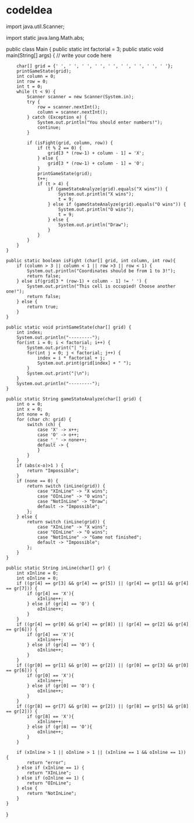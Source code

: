 # codeIdea

import java.util.Scanner;

import static java.lang.Math.abs;

public class Main {
    public static int factorial = 3;
    public static void main(String[] args) {
        // write your code here

        char[] grid = {' ', ' ', ' ', ' ', ' ', ' ', ' ', ' ', ' '};
        printGameState(grid);
        int column = 0;
        int row = 0;
        int t = 0;
        while (t < 9) {
            Scanner scanner = new Scanner(System.in);
            try {
                row = scanner.nextInt();
                column = scanner.nextInt();
            } catch (Exception e) {
                System.out.println("You should enter numbers!");
                continue;
            }

            if (isFight(grid, column, row)) {
                if (t % 2 == 0) {
                    grid[3 * (row-1) + column - 1] = 'X';
                } else {
                    grid[3 * (row-1) + column - 1] = 'O';
                }
                printGameState(grid);
                t++;
                if (t > 4) {
                    if (gameStateAnalyze(grid).equals("X wins")) {
                        System.out.println("X wins");
                        t = 9;
                    } else if (gameStateAnalyze(grid).equals("O wins")) {
                        System.out.println("O wins");
                        t = 9;
                    } else {
                        System.out.println("Draw");
                    }
                }
            }
        }
    }

    public static boolean isFight (char[] grid, int column, int row){
        if (column > 3 || column < 1 || row >3 || row < 1) {
            System.out.println("Coordinates should be from 1 to 3!");
            return false;
        } else if(grid[3 * (row-1) + column - 1] != ' ') {
            System.out.println("This cell is occupied! Choose another one!");
            return false;
        } else {
            return true;
        }
    }

    public static void printGameState(char[] grid) {
        int index;
        System.out.println("---------");
        for(int i = 0; i < factorial; i++) {
            System.out.print("| ");
            for(int j = 0; j < factorial; j++) {
                index = i * factorial + j;
                System.out.print(grid[index] + " ");
            }
            System.out.print("|\n");
        }
        System.out.println("---------");
    }

    public static String gameStateAnalyze(char[] grid) {
        int o = 0;
        int x = 0;
        int none = 0;
        for (char ch: grid) {
            switch (ch) {
                case 'X' -> x++;
                case 'O' -> o++;
                case '_' -> none++;
                default -> {
                }
            }
        }
        if (abs(x-o)>1 ) {
            return "Impossible";
        }
        if (none == 0) {
            return switch (inLine(grid)) {
                case "XInLine" -> "X wins";
                case "OInLine" -> "O wins";
                case "NotInLine" -> "Draw";
                default -> "Impossible";
            };
        } else {
            return switch (inLine(grid)) {
                case "XInLine" -> "X wins";
                case "OInLine" -> "O wins";
                case "NotInLine" -> "Game not finished";
                default -> "Impossible";
            };
        }
    }

    public static String inLine(char[] gr) {
        int xInline = 0;
        int oInline = 0;
        if ((gr[4] == gr[3] && gr[4] == gr[5]) || (gr[4] == gr[1] && gr[4] == gr[7])) {
            if (gr[4] == 'X'){
                xInline++;
            } else if (gr[4] == 'O') {
                oInline++;
            }
        }
        if ((gr[4] == gr[0] && gr[4] == gr[8]) || (gr[4] == gr[2] && gr[4] == gr[6])) {
            if (gr[4] == 'X'){
                xInline++;
            } else if (gr[4] == 'O') {
                oInline++;
            }
        }
        if ((gr[0] == gr[1] && gr[0] == gr[2]) || (gr[0] == gr[3] && gr[0] == gr[6])) {
            if (gr[0] == 'X'){
                xInline++;
            } else if (gr[0] == 'O') {
                oInline++;
            }
        }
        if ((gr[8] == gr[7] && gr[8] == gr[2]) || (gr[8] == gr[5] && gr[8] == gr[2])) {
            if (gr[8] == 'X'){
                xInline++;
            } else if (gr[8] == 'O'){
                oInline++;
            }
        }

        if (xInline > 1 || oInline > 1 || (xInline == 1 && oInline == 1)) {
            return "error";
        } else if (xInline == 1) {
            return "XInLine";
        } else if (oInline == 1) {
            return "OInLine";
        } else {
            return "NotInLine";
        }
    }
}
